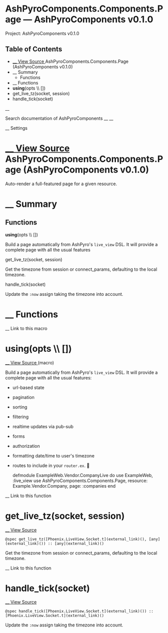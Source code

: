 # AshPyroComponents.Components.Page — AshPyroComponents v0.1.0

Project: AshPyroComponents v0.1.0

## Table of Contents

- [ __ View Source ](external_link) AshPyroComponents.Components.Page (AshPyroComponents v0.1.0)
- __ Summary
  - Functions
- __ Functions
- __using__(opts \\\ [])
- get_live_tz(socket, session)
- handle_tick(socket)

__

Search documentation of AshPyroComponents __ __

__ Settings

#  [ __ View Source ](external_link) AshPyroComponents.Components.Page (AshPyroComponents v0.1.0)

Auto-render a full-featured page for a given resource.

#  __ Summary

##  Functions

__using__(opts \\\ [])

Build a page automatically from AshPyro's `live_view` DSL. It will provide a complete page with all the usual features

get_live_tz(socket, session)

Get the timezone from session or connect_params, defaulting to the local timezone.

handle_tick(socket)

Update the `:now` assign taking the timezone into account.

#  __ Functions

__ Link to this macro

# __using__(opts \\\ [])

[ __ View Source ](external_link) (macro)

Build a page automatically from AshPyro's `live_view` DSL. It will provide a complete page with all the usual features:

  * url-based state
  * pagination
  * sorting
  * filtering
  * realtime updates via pub-sub
  * forms
  * authorization
  * formatting date/time to user's timezone
  * routes to include in your `router.ex`. 🚀


    
    
    defmodule ExampleWeb.Vendor.CompanyLive do
      use ExampleWeb, :live_view
      use AshPyroComponents.Components.Page,
        resource: Example.Vendor.Company,
        page: :companies
    end

__ Link to this function

# get_live_tz(socket, session)

[ __ View Source ](external_link)
    
    
    @spec get_live_tz([Phoenix.LiveView.Socket.t](external_link)(), [any](external_link)()) :: [any](external_link)()

Get the timezone from session or connect_params, defaulting to the local timezone.

__ Link to this function

# handle_tick(socket)

[ __ View Source ](external_link)
    
    
    @spec handle_tick([Phoenix.LiveView.Socket.t](external_link)()) :: [Phoenix.LiveView.Socket.t](external_link)()

Update the `:now` assign taking the timezone into account.
